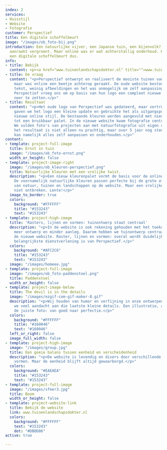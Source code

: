 ```yaml
---
index: 2
services:
- Huisstijl
- Website
- Fotografie
customer: Perspectief
title: Een digitale schoffelbeurt
image: "/images/ob_foto-bij.png"
introduction: Een natuurlijke vijver, een Japanse tuin, een bijenvolk? Alles wat perspectief
  aanraakt vergroent. Maar online was er wat achterstallig onderhoud. Hoog tijd voor
  een digitale schoffelbeurt dus.
info:
- title: Bekijk
  content: <p><a href="www.tuinenlandschapsdokter.nl" title="">www.tuinenlandschapsdokter.nl</a></p>
- title: De vraag
  content: "<p>Perspectief ontwerpt en realiseert de mooiste tuinen van Diepenveen,
    maar was online een beetje achterop geraakt. De oude website bestond uit veel
    tekst, weinig afbeeldingen en het was onmogelijk om zelf aanpassingen te doen.
    Perspectief vroeg ons om op basis van hun logo een compleet nieuwe online ervaring
    neer te zetten.</p>"
- title: Resultaat
  content: "<p>Het oude logo van Perspectief was gedateerd, maar vertrouwd. Daarom
    gaven we het logo een kleine update en gebruikte het als uitgangspunt voor een
    nieuwe online stijl. De bestaande kleuren werden aangevuld met nieuwe frisse tinten
    tot een bruikbaar palet. In de nieuwe website kwam fotografie centraal te staan.
    We vulden foto's van projecten aan met natuurfotografie uit eigen collectie. En
    het resultaat is niet alleen nu prachtig, maar over 5 jaar nog steeds. Perspectief
    kan namelijk alles zelf aanpassen en onderhouden.</p>"
content:
- template: project-full-image
  title: Ernst in tuin
  image: "/images/ob_foto-ernst.png"
  width_or_height: false
- template: project-image-right
  image: "/images/ob_kleuren-perspectief.png"
  title: Natuurlijke kleuren met een vrolijke twist.
  description: "<p>Een nieuw kleurenpalet vormt de basis voor de online identiteit.
    De voornamelijk natuurlijke kleuren passen perfecte bij de grote afbeeldingen
    van natuur, tuinen en landschappen op de website. Maar een vrolijke twist mag
    niet ontbreken. Lente!</p>"
  image_to_border: true
  colors:
    background: "#FFFFFF"
    title: "#153243"
    text: "#153243"
- template: project-high-image
  title: 'Rasters, lijnen en vormen: tuinontwerp staat centraal'
  description: "<p>In de website is ook rekening gehouden met het toekomst perspectief:
    meer ontwerp en minder aanleg. Daarom hebben we tuinontwerp centraal gesteld in
    de nieuwe website. Raster, lijnen en vormen: overal wordt duidelijk dat dit de
    belangrijkste dienstverlening is van Perspectief.</p>"
  colors:
    background: "#AFC2C6"
    title: "#153243"
    text: "#153243"
  image: "/images/homeee.jpg"
- template: project-full-image
  image: "/images/ob_foto-paddenstoel.png"
  title: Paddenstoel
  width_or_height: false
- template: project-image-below
  title: The devil is in the details
  image: "/images/ezgif-com-gif-maker-8.gif"
  description: "<p>Wij houden van humor en verfijning in onze ontwerpen. Daarom besteden
    we veel aandacht aan die laatste kleine details. Een illustratie, animatie of
    de juiste foto: van goed naar perfectie.</p>"
  colors:
    background: "#FFFFFF"
    title: "#160046"
    text: "#160046"
  left_or_right: false
  image_full_width: false
- template: project-high-image
  image: "/images/group.jpg"
  title: Een goeie balans tussen eenheid en verscheidenheid
  description: "<p>De website is levendig en divers door verschillende kleuren en
    vormen. Maar de eenheid blijft altijd gewaarborgd.</p>"
  colors:
    background: "#EAEAEA"
    title: "#153243"
    text: "#153243"
- template: project-full-image
  image: "/images/sfeer3.jpg"
  title: Boom
  width_or_height: false
- template: project-website-link
  title: Bekijk de website
  link: www.tuinenlandschapsdokter.nl
  colors:
    background: "#FFFFFF"
    text: "#153243"
    dot: "#DB0D86"
active: true

---
```

